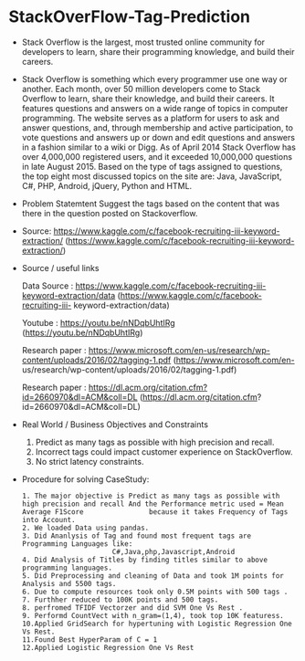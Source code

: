 # StackOverFlow-Tag-Prediction

* Stack Overflow is the largest, most trusted online community for developers to learn, share their programming knowledge, and build their
  careers.
  
* Stack Overflow is something which every programmer use one way or another. Each month, over 50 million developers come to Stack
  Overflow to learn, share their knowledge, and build their careers. It features questions and answers on a wide range of topics in computer
  programming. The website serves as a platform for users to ask and answer questions, and, through membership and active participation,
  to vote questions and answers up or down and edit questions and answers in a fashion similar to a wiki or Digg. As of April 2014 Stack
  Overflow has over 4,000,000 registered users, and it exceeded 10,000,000 questions in late August 2015. Based on the type of tags
  assigned to questions, the top eight most discussed topics on the site are: Java, JavaScript, C#, PHP, Android, jQuery, Python and HTML.

* Problem Statemtent
  Suggest the tags based on the content that was there in the question posted on Stackoverflow.

* Source: https://www.kaggle.com/c/facebook-recruiting-iii-keyword-extraction/
  (https://www.kaggle.com/c/facebook-recruiting-iii-keyword-extraction/)

* Source / useful links

  Data Source : https://www.kaggle.com/c/facebook-recruiting-iii-keyword-extraction/data (https://www.kaggle.com/c/facebook-recruiting-iii-
  keyword-extraction/data)

  Youtube : https://youtu.be/nNDqbUhtIRg (https://youtu.be/nNDqbUhtIRg)

  Research paper : https://www.microsoft.com/en-us/research/wp-content/uploads/2016/02/tagging-1.pdf (https://www.microsoft.com/en-
  us/research/wp-content/uploads/2016/02/tagging-1.pdf)

  Research paper : https://dl.acm.org/citation.cfm?id=2660970&dl=ACM&coll=DL (https://dl.acm.org/citation.cfm?
  id=2660970&dl=ACM&coll=DL)

*  Real World / Business Objectives and Constraints
    1. Predict as many tags as possible with high precision and recall.
    2. Incorrect tags could impact customer experience on StackOverflow.
    3. No strict latency constraints.


* Procedure for solving CaseStudy:

      1. The major objective is Predict as many tags as possible with high precision and recall And the Performance metric used = Mean Average F1Score                because it takes Frequency of Tags into Account.
      2. We loaded Data using pandas.
      3. Did Ananlysis of Tag and found most frequent tags are Programming Languages like:
                            C#,Java,php,Javascript,Android
      4. Did Analysis of Titles by finding titles similar to above programming languages.
      5. Did Preprocessing and cleaning of Data and took 1M points for Analysis and 5500 tags.
      6. Due to compute resources took only 0.5M points with 500 tags .
      7. Furthher reduced to 100K points and 500 tags.
      8. perfromed TFIDF Vectorzer and did SVM One Vs Rest .
      9. Performd CountVect with n_gram=(1,4), took top 10K featuress.
      10.Applied GridSearch for hypertuning with Logistic Regression One Vs Rest.
      11.Found Best HyperParam of C = 1
      12.Applied Logistic Regression One Vs Rest

